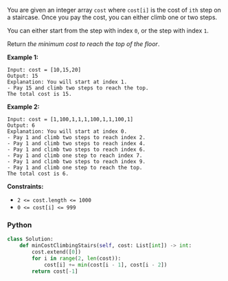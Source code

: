 You are given an integer array  `cost`  where  `cost[i]`  is the cost of  `ith`  step on a staircase. Once you pay the cost, you can either climb one or two steps.

You can either start from the step with index  `0`, or the step with index  `1`.

Return  _the minimum cost to reach the top of the floor_.

**Example 1:**
```
Input: cost = [10,15,20]
Output: 15
Explanation: You will start at index 1.
- Pay 15 and climb two steps to reach the top.
The total cost is 15.
```

**Example 2:**
```
Input: cost = [1,100,1,1,1,100,1,1,100,1]
Output: 6
Explanation: You will start at index 0.
- Pay 1 and climb two steps to reach index 2.
- Pay 1 and climb two steps to reach index 4.
- Pay 1 and climb two steps to reach index 6.
- Pay 1 and climb one step to reach index 7.
- Pay 1 and climb two steps to reach index 9.
- Pay 1 and climb one step to reach the top.
The total cost is 6.
```

**Constraints:**

-   `2 <= cost.length <= 1000`
-   `0 <= cost[i] <= 999`


### Python
```python
class Solution:
    def minCostClimbingStairs(self, cost: List[int]) -> int:
        cost.extend([0])
        for i in range(2, len(cost)):
            cost[i] += min(cost[i - 1], cost[i - 2])
        return cost[-1]
```